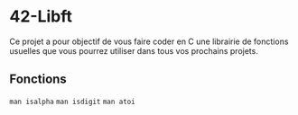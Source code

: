 # 42-Libft
Ce projet a pour objectif de vous faire coder en C une librairie de fonctions usuelles que vous pourrez utiliser dans tous vos prochains projets.

## Fonctions
```man isalpha```
```man isdigit```
```man atoi```


